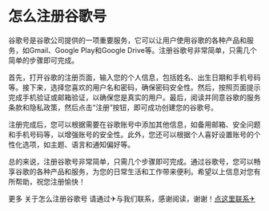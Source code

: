 # 怎么注册谷歌号

谷歌号是谷歌公司提供的一项重要服务，它可以让用户使用谷歌的各种产品和服务，如Gmail、Google Play和Google Drive等。注册谷歌号非常简单，只需几个简单的步骤即可完成。

首先，打开谷歌的注册页面，输入您的个人信息，包括姓名、出生日期和手机号码等。接下来，选择您喜欢的用户名和密码，确保密码安全性。然后，按照页面提示完成手机验证或邮箱验证，以确保您是真实的用户。最后，阅读并同意谷歌的服务条款和隐私政策，然后点击“注册”按钮，即可成功创建您的谷歌号。

注册完成后，您可以根据需要在谷歌账号中添加其他信息，如备用邮箱、安全问题和手机号码等，以增强账号的安全性。此外，您还可以根据个人喜好设置账号的个性化选项，如主题、语言和通知偏好等。

总的来说，注册谷歌号非常简单，只需几个步骤即可完成。通过谷歌号，您可以畅享谷歌的各种产品和服务，为您的日常生活和工作带来便利。希望以上信息对您有所帮助，祝您注册愉快！

更多 关于怎么注册谷歌号 请通过✈与我们联系，感谢阅读，谢谢！[点这里联系✈](https://gg.k02.cc)